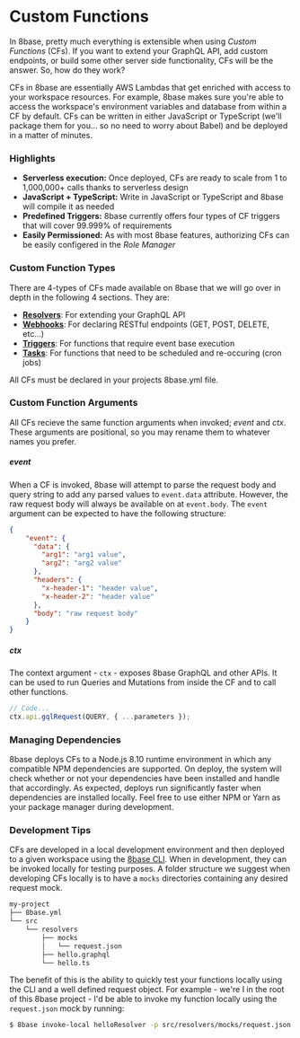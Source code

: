# Custom Functions

In 8base, pretty much everything is extensible when using *Custom Functions* (CFs). If you want to extend your GraphQL API, add custom endpoints, or build some other server side functionality, CFs will be the answer. So, how do they work?

CFs in 8base are essentially AWS Lambdas that get enriched with access to your workspace resources. For example, 8base makes sure you're able to access the workspace's environment variables and database from within a CF by default. CFs can be written in either JavaScript or TypeScript (we'll package them for you... so no need to worry about Babel) and be deployed in a matter of minutes.

### Highlights
* **Serverless execution:** Once deployed, CFs are ready to scale from 1 to 1,000,000+ calls thanks to serverless design
* **JavaScript + TypeScript:** Write in JavaScript or TypeScript and 8base will compile it as needed
* **Predefined Triggers:** 8base currently offers four types of CF triggers that will cover 99.999% of requirements
* **Easily Permissioned:** As with most 8base features, authorizing CFs can be easily configered in the *Role Manager*

### Custom Function Types
There are 4-types of CFs made available on 8base that we will go over in depth in the following 4 sections. They are:

* [**Resolvers**](./resolvers.md): For extending your GraphQL API
* [**Webhooks**](./webhooks.md): For declaring RESTful endpoints (GET, POST, DELETE, etc...)
* [**Triggers**](./triggers.md): For functions that require event base execution
* [**Tasks**](./tasks.md): For functions that need to be scheduled and re-occuring (cron jobs)

All CFs must be declared in your projects 8base.yml file.

### Custom Function Arguments
All CFs recieve the same function arguments when invoked; *event* and *ctx*. These arguments are positional, so you may rename them to whatever names you prefer.

##### event
When a CF is invoked, 8base will attempt to parse the request body and query string to add any parsed values to `event.data` attribute. However, the raw request body will always be available on at `event.body`. The `event` argument can be expected to have the following structure:

```json
{
	"event": {
	  "data": {
	    "arg1": "arg1 value",
	    "arg2": "arg2 value"
	  },
	  "headers": {
	    "x-header-1": "header value",
	    "x-header-2": "header value"
	  },
	  "body": "raw request body"
	}
}
```
##### ctx
The context argument - `ctx` - exposes 8base GraphQL and other APIs. It can be used to run Queries and Mutations from inside the CF and to call other functions.

```javascript
// Code...
ctx.api.gqlRequest(QUERY, { ...parameters });
```

### Managing Dependencies
8base deploys CFs to a Node.js 8.10 runtime environment in which any compatible NPM dependencies are supported. On deploy, the system will check whether or not your dependencies have been installed and handle that accordingly. As expected, deploys run significantly faster when dependencies are installed locally. Feel free to use either NPM or Yarn as your package manager during development.

### Development Tips
CFs are developed in a local development environment and then deployed to a given workspace using the [8base CLI](../../development-tools/cli/README.md). When in development, they can be invoked locally for testing purposes. A folder structure we suggest when developing CFs locally is to have a `mocks` directories containing any desired request mock.

```bash
my-project
├── 8base.yml
└── src
    └── resolvers
        ├── mocks
	    │   └── request.json
        ├── hello.graphql
        └── hello.ts
```

The benefit of this is the ability to quickly test your functions locally using the CLI and a well defined request object. For example - we're I in the root of this 8base project - I'd be able to invoke my function locally using the `request.json` mock by running:

```bash
$ 8base invoke-local helloResolver -p src/resolvers/mocks/request.json
```

